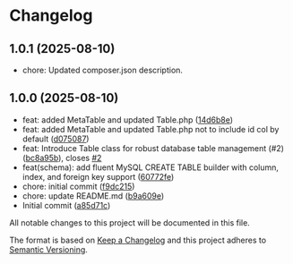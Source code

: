 # Changelog

## 1.0.1 (2025-08-10)

* chore: Updated composer.json description.

## 1.0.0 (2025-08-10)

* feat: added MetaTable and updated Table.php ([14d6b8e](https://github.com/WPTechnix/wp-table-manager/commit/14d6b8e))
* feat: added MetaTable and updated Table.php not to include id col by default ([d075087](https://github.com/WPTechnix/wp-table-manager/commit/d075087))
* feat: Introduce Table class for robust database table management (#2) ([bc8a95b](https://github.com/WPTechnix/wp-table-manager/commit/bc8a95b)), closes [#2](https://github.com/WPTechnix/wp-table-manager/issues/2)
* feat(schema): add fluent MySQL CREATE TABLE builder with column, index, and foreign key support ([60772fe](https://github.com/WPTechnix/wp-table-manager/commit/60772fe))
* chore: initial commit ([f9dc215](https://github.com/WPTechnix/wp-table-manager/commit/f9dc215))
* chore: update README.md ([b9a609e](https://github.com/WPTechnix/wp-table-manager/commit/b9a609e))
* Initial commit ([a85d71c](https://github.com/WPTechnix/wp-table-manager/commit/a85d71c))

All notable changes to this project will be documented in this file.

The format is based on [Keep a Changelog](https://keepachangelog.com/en/1.0.0/)
and this project adheres to [Semantic Versioning](https://semver.org/spec/v2.0.0.html).
